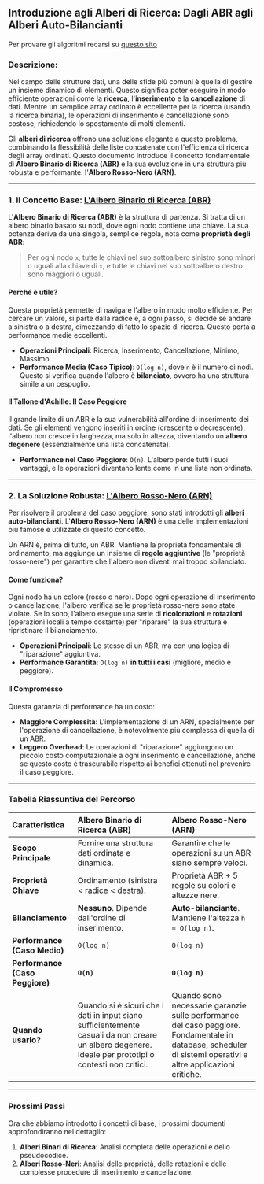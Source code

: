 ## **Introduzione agli Alberi di Ricerca: Dagli ABR agli Alberi Auto-Bilancianti**

Per provare gli algoritmi recarsi su [questo sito ](https://just-ipavon.github.io/ABR-RB/)
### Descrizione:
Nel campo delle strutture dati, una delle sfide più comuni è quella di gestire un insieme dinamico di elementi. Questo significa poter eseguire in modo efficiente operazioni come la **ricerca**, l'**inserimento** e la **cancellazione** di dati. Mentre un semplice array ordinato è eccellente per la ricerca (usando la ricerca binaria), le operazioni di inserimento e cancellazione sono costose, richiedendo lo spostamento di molti elementi.

Gli **alberi di ricerca** offrono una soluzione elegante a questo problema, combinando la flessibilità delle liste concatenate con l'efficienza di ricerca degli array ordinati. Questo documento introduce il concetto fondamentale di **Albero Binario di Ricerca (ABR)** e la sua evoluzione in una struttura più robusta e performante: l'**Albero Rosso-Nero (ARN)**.

---

### **1. Il Concetto Base: [L'Albero Binario di Ricerca (ABR)](algortmi/AlberiRicercaBinaria.md)**
L'**Albero Binario di Ricerca (ABR)** è la struttura di partenza. Si tratta di un albero binario basato su nodi, dove ogni nodo contiene una chiave. La sua potenza deriva da una singola, semplice regola, nota come **proprietà degli ABR**:

> Per ogni nodo `x`, tutte le chiavi nel suo sottoalbero sinistro sono minori o uguali alla chiave di `x`, e tutte le chiavi nel suo sottoalbero destro sono maggiori o uguali.

#### **Perché è utile?**
Questa proprietà permette di navigare l'albero in modo molto efficiente. Per cercare un valore, si parte dalla radice e, a ogni passo, si decide se andare a sinistra o a destra, dimezzando di fatto lo spazio di ricerca. Questo porta a performance medie eccellenti.

- **Operazioni Principali**: Ricerca, Inserimento, Cancellazione, Minimo, Massimo.
- **Performance Media (Caso Tipico)**: `O(log n)`, dove `n` è il numero di nodi. Questo si verifica quando l'albero è **bilanciato**, ovvero ha una struttura simile a un cespuglio.

#### **Il Tallone d'Achille: Il Caso Peggiore**
Il grande limite di un ABR è la sua vulnerabilità all'ordine di inserimento dei dati. Se gli elementi vengono inseriti in ordine (crescente o decrescente), l'albero non cresce in larghezza, ma solo in altezza, diventando un **albero degenere** (essenzialmente una lista concatenata).

- **Performance nel Caso Peggiore**: `O(n)`. L'albero perde tutti i suoi vantaggi, e le operazioni diventano lente come in una lista non ordinata.

---

### **2. La Soluzione Robusta: [L'Albero Rosso-Nero (ARN)](algortmi/alberiRB.md)**
Per risolvere il problema del caso peggiore, sono stati introdotti gli **alberi auto-bilancianti**. L'**Albero Rosso-Nero (ARN)** è una delle implementazioni più famose e utilizzate di questo concetto.

Un ARN è, prima di tutto, un ABR. Mantiene la proprietà fondamentale di ordinamento, ma aggiunge un insieme di **regole aggiuntive** (le "proprietà rosso-nere") per garantire che l'albero non diventi mai troppo sbilanciato.

#### **Come funziona?**
Ogni nodo ha un colore (rosso o nero). Dopo ogni operazione di inserimento o cancellazione, l'albero verifica se le proprietà rosso-nere sono state violate. Se lo sono, l'albero esegue una serie di **ricolorazioni** e **rotazioni** (operazioni locali a tempo costante) per "riparare" la sua struttura e ripristinare il bilanciamento.

- **Operazioni Principali**: Le stesse di un ABR, ma con una logica di "riparazione" aggiuntiva.
- **Performance Garantita**: `O(log n)` **in tutti i casi** (migliore, medio e peggiore).

#### **Il Compromesso**
Questa garanzia di performance ha un costo:
- **Maggiore Complessità**: L'implementazione di un ARN, specialmente per l'operazione di cancellazione, è notevolmente più complessa di quella di un ABR.
- **Leggero Overhead**: Le operazioni di "riparazione" aggiungono un piccolo costo computazionale a ogni inserimento e cancellazione, anche se questo costo è trascurabile rispetto ai benefici ottenuti nel prevenire il caso peggiore.

---

### **Tabella Riassuntiva del Percorso**

| Caratteristica | Albero Binario di Ricerca (ABR) | Albero Rosso-Nero (ARN) |
| :--- | :--- | :--- |
| **Scopo Principale** | Fornire una struttura dati ordinata e dinamica. | Garantire che le operazioni su un ABR siano sempre veloci. |
| **Proprietà Chiave** | Ordinamento (sinistra < radice < destra). | Proprietà ABR + 5 regole su colori e altezze nere. |
| **Bilanciamento** | **Nessuno**. Dipende dall'ordine di inserimento. | **Auto-bilanciante**. Mantiene l'altezza `h = O(log n)`. |
| **Performance (Caso Medio)** | `O(log n)` | `O(log n)` |
| **Performance (Caso Peggiore)** | **`O(n)`** | **`O(log n)`** |
| **Quando usarlo?** | Quando si è sicuri che i dati in input siano sufficientemente casuali da non creare un albero degenere. Ideale per prototipi o contesti non critici. | Quando sono necessarie garanzie sulle performance del caso peggiore. Fondamentale in database, scheduler di sistemi operativi e altre applicazioni critiche. |

---

### **Prossimi Passi**
Ora che abbiamo introdotto i concetti di base, i prossimi documenti approfondiranno nel dettaglio:
1.  **Alberi Binari di Ricerca**: Analisi completa delle operazioni e dello pseudocodice.
2.  **Alberi Rosso-Neri**: Analisi delle proprietà, delle rotazioni e delle complesse procedure di inserimento e cancellazione.
